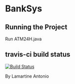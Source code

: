 # BankSys
 
Running the Project
-------------------

Run ATM24H.java




travis-ci build status
----------------------

[![Build Status](https://travis-ci.org/Lapq/BankSys.svg?branch=master)](https://travis-ci.org/Lapq/BankSys)




By Lamartine Antonio
